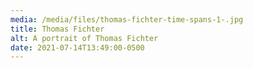 ```yaml
---
media: /media/files/thomas-fichter-time-spans-1-.jpg
title: Thomas Fichter
alt: A portrait of Thomas Fichter
date: 2021-07-14T13:49:00-0500
---
```

